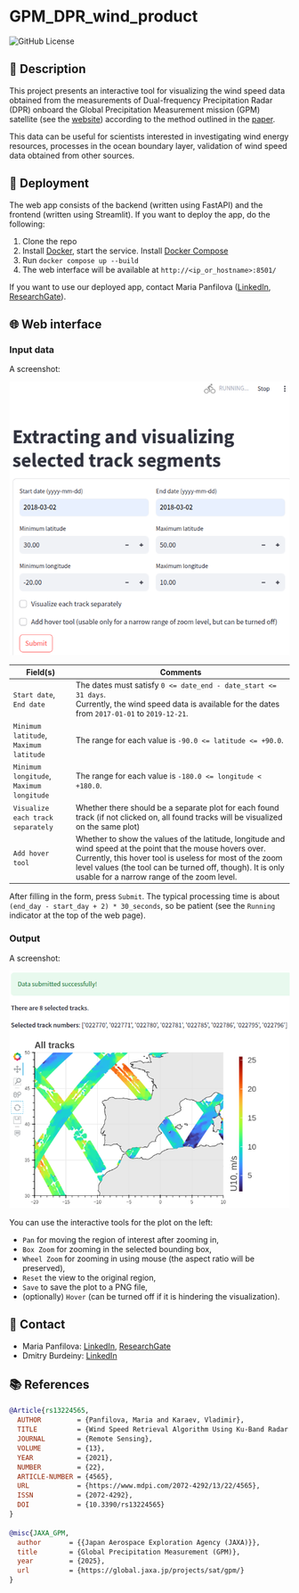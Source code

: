 # GPM_DPR_wind_product

![GitHub License](https://img.shields.io/badge/license-MIT-blue.svg)

## 📖 Description
This project presents an interactive tool for visualizing the wind speed data obtained from the measurements of Dual-frequency Precipitation Radar (DPR) onboard the Global Precipitation Measurement mission (GPM) satellite (see the [website](https://global.jaxa.jp/projects/sat/gpm/)) according to the method outlined in the [paper](https://doi.org/10.3390/rs13224565).

This data can be useful for scientists interested in investigating wind energy resources, processes in the ocean boundary layer, validation of wind speed data obtained from other sources.

## 🚀 Deployment

The web app consists of the backend (written using FastAPI) and the frontend (written using Streamlit). If you want to deploy the app, do the following:

1. Clone the repo
2. Install [Docker](https://docs.docker.com/engine/install/), start the service. Install [Docker Compose](https://docs.docker.com/compose/install/)
3. Run `docker compose up --build`
4. The web interface will be available at `http://<ip_or_hostname>:8501/`

If you want to use our deployed app, contact Maria Panfilova ([LinkedIn](https://www.linkedin.com/in/%D0%BC%D0%B0%D1%80%D0%B8%D1%8F-%D0%BF%D0%B0%D0%BD%D1%84%D0%B8%D0%BB%D0%BE%D0%B2%D0%B0-093099a2/), [ResearchGate](https://www.researchgate.net/profile/Maria-Panfilova-3)).


## 🌐 Web interface

### Input data

A screenshot:

<div align="left">
  <img src="docs/screenshots/input_data_example.png" alt="Input screenshot" width="600" />
</div>

<!--  ![input_data](docs/screenshots/input_data_example.png)  -->

| Field(s)         | Comments |
|------------------------------|-------------|
| `Start date`, <br> `End date`  | The dates must satisfy `0 <= date_end - date_start <= 31 days`. <br> Currently, the wind speed data is available for the dates from `2017-01-01` to `2019-12-21`.|
| `Minimum latitude`, <br> `Maximum latitude`  | The range for each value is `-90.0 <= latitude <= +90.0`. |
| `Minimum longitude`, <br> `Maximum longitude` | The range for each value is `-180.0 <= longitude < +180.0`. |
| `Visualize each track separately` | Whether there should be a separate plot for each found track (if not clicked on, all found tracks will be visualized on the same plot) |
| `Add hover tool` | Whether to show the values of the latitude, longitude and wind speed at the point that the mouse hovers over. Currently, this hover tool is useless for most of the zoom level values (the tool can be turned off, though). It is only usable for a narrow range of the zoom level. |

After filling in the form, press `Submit`. The typical processing time is about `(end_day - start_day + 2) * 30_seconds`, so be patient (see the `Running` indicator at the top of the web page).

### Output

A screenshot:

<div align="left">
  <img src="docs/screenshots/output.png" alt="Output screenshot" width="600" />
</div>

<!--  ![output](docs/screenshots/output.png)  -->

You can use the interactive tools for the plot on the left:
 - `Pan` for moving the region of interest after zooming in,
 - `Box Zoom` for zooming in the selected bounding box,
 - `Wheel Zoom` for zooming in using mouse (the aspect ratio will be preserved),
 - `Reset` the view to the original region,
 - `Save` to save the plot to a PNG file,
 - (optionally) `Hover` (can be turned off if it is hindering the visualization).

## 📧 Contact
 - Maria Panfilova: [LinkedIn](https://www.linkedin.com/in/%D0%BC%D0%B0%D1%80%D0%B8%D1%8F-%D0%BF%D0%B0%D0%BD%D1%84%D0%B8%D0%BB%D0%BE%D0%B2%D0%B0-093099a2/), [ResearchGate](https://www.researchgate.net/profile/Maria-Panfilova-3)
 - Dmitry Burdeiny: [LinkedIn](https://www.linkedin.com/in/dmitry-burdeiny-84583a245/)

## 📚 References

```BibTeX
@Article{rs13224565,
  AUTHOR         = {Panfilova, Maria and Karaev, Vladimir},
  TITLE          = {Wind Speed Retrieval Algorithm Using Ku-Band Radar Onboard GPM Satellite},
  JOURNAL        = {Remote Sensing},
  VOLUME         = {13},
  YEAR           = {2021},
  NUMBER         = {22},
  ARTICLE-NUMBER = {4565},
  URL            = {https://www.mdpi.com/2072-4292/13/22/4565},
  ISSN           = {2072-4292},
  DOI            = {10.3390/rs13224565}
}

@misc{JAXA_GPM,
  author       = {{Japan Aerospace Exploration Agency (JAXA)}},
  title        = {Global Precipitation Measurement (GPM)},
  year         = {2025},
  url          = {https://global.jaxa.jp/projects/sat/gpm/}
}
```

